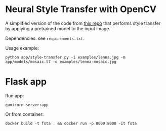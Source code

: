 # Neural Style Transfer with OpenCV

A simplified version of the code from [this repo](https://github.com/iArunava/Neural-Style-Transfer-with-OpenCV) 
that performs style transfer by applying a pretrained model to the input image.

Dependencies: see `requirements.txt`.

Usage example:

```
python app/style-transfer.py -i examples/lenna.jpg -m app/models/mosaic.t7 -o examples/lenna-mosaic.jpg
```

# Flask app
Run app:
```
gunicorn server:app
```
Or from container:
```
docker build -t fsta . && docker run -p 8000:8000 -it fsta
```
